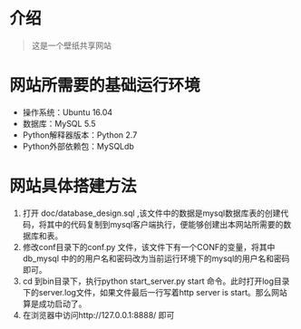 # 介绍
> 这是一个壁纸共享网站

# 网站所需要的基础运行环境
* 操作系统：Ubuntu 16.04
* 数据库：MySQL 5.5
* Python解释器版本：Python 2.7
* Python外部依赖包：MySQLdb

# 网站具体搭建方法
1. 打开 doc/database_design.sql ,该文件中的数据是mysql数据库表的创建代码，将其中的代码复制到mysql客户端执行，便能够创建出本网站所需要的数据库和表。
2. 修改conf目录下的conf.py 文件，该文件下有一个CONF的变量，将其中 db_mysql 中的的用户名和密码改为当前运行环境下的mysql的用户名和密码即可。
3. cd 到bin目录下，执行python start_server.py start 命令。此时打开log目录下的server.log文件，如果文件最后一行写着http server is start。那么网站算是成功启动了。
4. 在浏览器中访问http://127.0.0.1:8888/ 即可
